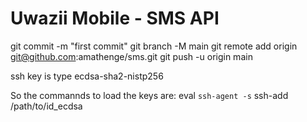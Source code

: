 # Uwazii Mobile - SMS API

git commit -m "first commit"
git branch -M main
git remote add origin git@github.com:amathenge/sms.git
git push -u origin main

ssh key is type ecdsa-sha2-nistp256

So the commannds to load the keys are:
eval `ssh-agent -s`
ssh-add /path/to/id_ecdsa
